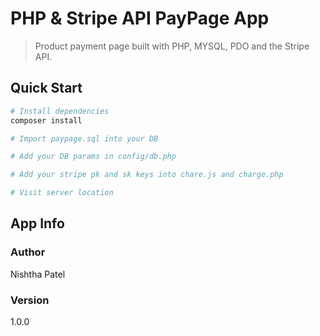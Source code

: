 # PHP & Stripe API PayPage App

> Product payment page built with PHP, MYSQL, PDO and the Stripe API.

## Quick Start

```bash
# Install dependencies
composer install

# Import paypage.sql into your DB

# Add your DB params in config/db.php

# Add your stripe pk and sk keys into chare.js and charge.php

# Visit server location
```

## App Info

### Author

Nishtha Patel


### Version

1.0.0


